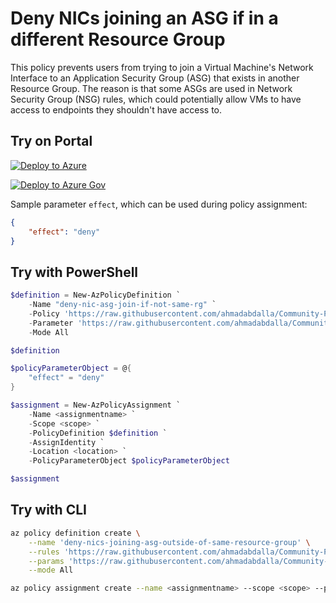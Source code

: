 # Deny NICs joining an ASG if in a different Resource Group

This policy prevents users from trying to join a Virtual Machine's Network Interface to an Application Security Group (ASG) that exists in another Resource Group. The reason is that some ASGs are used in Network Security Group (NSG) rules, which could potentially allow VMs to have access to endpoints they shouldn't have access to. 

## Try on Portal

[![Deploy to Azure](http://azuredeploy.net/deploybutton.png)](https://portal.azure.com/#blade/Microsoft_Azure_Policy/CreatePolicyDefinitionBlade/uri/https%3A%2F%2Fraw.githubusercontent.com%2FAzure%2FCommunity-Policy%2Fmaster%2FPolicies%2FNetwork%2Fdeny-nics-joining-asg-outside-of-same-resource-group%2Fazurepolicy.json)

[![Deploy to Azure Gov](https://docs.microsoft.com/ahmadabdalla/governance/policy/media/deploy/deployGovbutton.png)](https://portal.azure.us/?#blade/Microsoft_Azure_Policy/CreatePolicyDefinitionBlade/uri/https%3A%2F%2Fraw.githubusercontent.com%2FAzure%2FCommunity-Policy%2Fmaster%2FPolicies%2FNetwork%2Fdeny-nics-joining-asg-outside-of-same-resource-group%2Fazurepolicy.json)

Sample parameter ```effect```, which can be used during policy assignment:
```json
{
    "effect": "deny"
}
```

## Try with PowerShell

```powershell
$definition = New-AzPolicyDefinition `
    -Name "deny-nic-asg-join-if-not-same-rg" `
    -Policy 'https://raw.githubusercontent.com/ahmadabdalla/Community-Policy/master/Policies/Network/deny-nics-joining-asg-outside-of-same-resource-group/azurepolicy.rules.json' `
    -Parameter 'https://raw.githubusercontent.com/ahmadabdalla/Community-Policy/master/Policies/Network/deny-nics-joining-asg-outside-of-same-resource-group/azurepolicy.parameters.json' `
    -Mode All

$definition

$policyParameterObject = @{
    "effect" = "deny"
}

$assignment = New-AzPolicyAssignment `
    -Name <assignmentname> `
    -Scope <scope> `
    -PolicyDefinition $definition `
    -AssignIdentity `
    -Location <location> `
    -PolicyParameterObject $policyParameterObject

$assignment
```

## Try with CLI

```sh
az policy definition create \
    --name 'deny-nics-joining-asg-outside-of-same-resource-group' \
    --rules 'https://raw.githubusercontent.com/ahmadabdalla/Community-Policy/master/Policies/Network/deny-nics-joining-asg-outside-of-same-resource-group/azurepolicy.rules.json' \
    --params 'https://raw.githubusercontent.com/ahmadabdalla/Community-Policy/master/Policies/Network/deny-nics-joining-asg-outside-of-same-resource-group/azurepolicy.parameters.json' \
    --mode All

az policy assignment create --name <assignmentname> --scope <scope> --policy 'deny-nics-joining-asg-outside-of-same-resource-group' --location <location> --params '{"effect":{"value":"deny"}}'
```